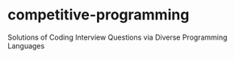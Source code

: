 # competitive-programming
Solutions of Coding Interview Questions via Diverse Programming Languages

